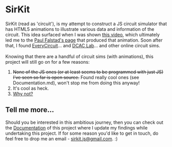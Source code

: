 # SirKit

SirKit (read as 'circuit'),  is my attempt to construct a JS circuit simulator that has HTML5 animations to illustrate various data and information of the circuit. This idea surfaced when I was shown [this video](https://www.youtube.com/watch?v=LKSgGamugTI), which ultimately led me to the [Paul Falstad's page](http://www.falstad.com/circuit/) that produced that animation. Soon after that, I found [EveryCircuit](http://everycircuit.com/)... and [DCAC Lab](http://dcaclab.com/)... and other online circuit sims.
<br>
<br>
Knowing that there are a handful of circuit sims (with animations), this project will still go on for a few reasons:

1. ~~None of the JS ones (or at least seems to be programmed with just JS) I've seen so far is open source.~~ Found really cool ones (see Documentation.md), won't stop me from doing this anyway!
2. It's cool as heck.
3. [Why not?](http://i1.theportalwiki.net/img/a/a5/Cave_Johnson_fifties_fifth_test_complete09.wav)

## Tell me more...
Should you be interested in this ambitious journey, then you can check out the [Documentation](https://github.com/seckwei/SirKit/blob/master/Documentation.md) of this project where I update my findings while undertaking this project. If for some reason you'd like to get in touch, do feel free to drop me an email - sirkit.js@gmail.com. :)
